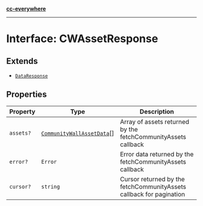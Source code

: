 [**cc-everywhere**](../../../../../index.md)

***

# Interface: CWAssetResponse

## Extends

- [`DataResponse`](../../community-wall-types/interfaces/data-response.md)

## Properties

| Property | Type | Description |
| ------ | ------ | ------ |
| <a id="assets"></a> `assets?` | [`CommunityWallAssetData`](../../module/app-config-types/interfaces/community-wall-asset-data.md)[] | Array of assets returned by the fetchCommunityAssets callback |
| <a id="error"></a> `error?` | `Error` | Error data returned by the fetchCommunityAssets callback |
| <a id="cursor"></a> `cursor?` | `string` | Cursor returned by the fetchCommunityAssets callback for pagination |
